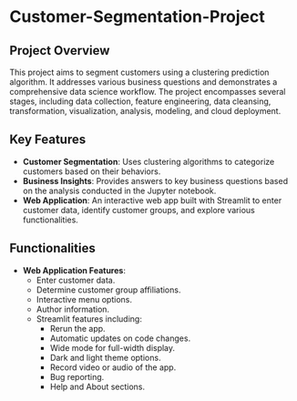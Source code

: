 # Customer-Segmentation-Project


## Project Overview

This project aims to segment customers using a clustering prediction algorithm. It addresses various business questions and demonstrates a comprehensive data science workflow. The project encompasses several stages, including data collection, feature engineering, data cleansing, transformation, visualization, analysis, modeling, and cloud deployment.

## Key Features

- **Customer Segmentation**: Uses clustering algorithms to categorize customers based on their behaviors.
- **Business Insights**: Provides answers to key business questions based on the analysis conducted in the Jupyter notebook.
- **Web Application**: An interactive web app built with Streamlit to enter customer data, identify customer groups, and explore various functionalities.


## Functionalities

- **Web Application Features**:
  - Enter customer data.
  - Determine customer group affiliations.
  - Interactive menu options.
  - Author information.
  - Streamlit features including:
    - Rerun the app.
    - Automatic updates on code changes.
    - Wide mode for full-width display.
    - Dark and light theme options.
    - Record video or audio of the app.
    - Bug reporting.
    - Help and About sections.

